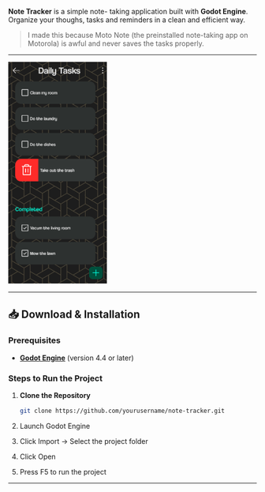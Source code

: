 **Note Tracker** is a simple note- taking application built with **Godot Engine**. Organize your thoughs, tasks and reminders in a clean and efficient way.  

> I made this because Moto Note (the preinstalled note-taking app on Motorola) is awful and never saves the tasks properly.

---

<img src="readme\banner.png" alt="Note Tracker Banner" width="200"/>

--- 

## 📥 Download & Installation  

### Prerequisites  
- [**Godot Engine**](https://godotengine.org/download) (version 4.4 or later)  

### Steps to Run the Project  
1. **Clone the Repository**  
   ```sh
   git clone https://github.com/yourusername/note-tracker.git

2. Launch Godot Engine

3. Click Import → Select the project folder

4. Click Open

5. Press F5 to run the project

--- 
